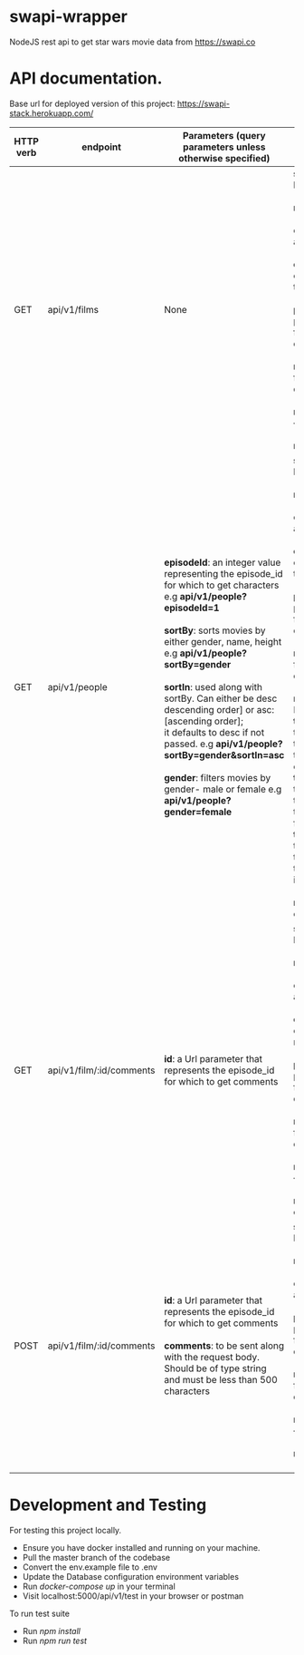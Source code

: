 # swapi-wrapper

NodeJS rest api to get star wars movie data from https://swapi.co

# API documentation.

Base url for deployed version of this project: https://swapi-stack.herokuapp.com/

HTTP verb | endpoint | Parameters (query parameters unless otherwise specified) | Response | Description
|------|------|------|-----|-----|
GET | api/v1/films | None | **success**: boolean, <br/> <br/> **message**: [success or an error message (if any)],<br/> <br/> **count**: number of characters in the result set,<br/><br/> **previous**: previous page for paginated data,<br/><br/> **next**: next page for paginated data, <br/> <br/> **meta**: MetaData {} <br/><br/> **results**: [Movies]| This resource fetches all star wars films with number of anonynous comments. 
GET | api/v1/people | **episodeId**: an integer value representing the episode_id for which to get characters e.g **api/v1/people?episodeId=1**<br/> <br/> **sortBy**: sorts movies by either gender, name, height e.g **api/v1/people?sortBy=gender**<br/> <br/> **sortIn**: used along with sortBy. Can either be desc descending order] or asc: [ascending order]; <br/> it defaults to desc if not passed. e.g **api/v1/people?sortBy=gender&sortIn=asc** <br/> <br/> **gender**: filters movies by gender- male or female e.g **api/v1/people?gender=female** | **success**: boolean, <br/> <br/> **message**: [success or an error message (if any)],<br/> <br/> **count**: number of characters in the result set,<br/><br/> **previous**: previous page for paginated data,<br/><br/> **next**: next page for paginated data, <br/> <br/> **meta**: Contains MetaData <br/> **totalHeight(Cm)**: total height of the characters in the result set in centimeters,<br/> **totalHeight(Ft)**: total height of the characters in the result set in feet,<br/> **totalHeight(In)**: total height of the characters in the result set in inches,<br/><br/> **results**: [Movie characters]| This resource fetches all star wars film characters or film characters for a particular star wars movie. 
GET | api/v1/film/:id/comments | **id**: a Url parameter that represents the episode_id for which to get comments | **success**: boolean, <br/> <br/> **message**: [success or an error message (if any)],<br/> <br/> **count**: number of items in the result set,<br/><br/> **previous**: previous page for paginated data,<br/><br/> **next**: next page for paginated data, <br/> <br/> **meta**: MetaData {} <br/><br/> **results**: [Movie comments]| This resource fetches all comments for the requested star wars movie 
POST | api/v1/film/:id/comments | **id**: a Url parameter that represents the episode_id for which to get comments <br /> <br /> **comments**: to be sent along with the request body. Should be of type string and must be less than 500 characters | **success**: boolean, <br/> <br/> **message**: [success or an error message (if any)],<br/> <br/> **previous**: previous page for paginated data,<br/><br/> **next**: next page for paginated data, <br/> <br/> **meta**: MetaData {} <br/><br/> **results**: [Comment data]| This resource posts comments to the requested star wars movie

# Development and Testing

For testing this project locally.
 - Ensure you have docker installed and running on your machine.
 - Pull the master branch of the codebase
 - Convert the env.example file to .env
 - Update the Database configuration environment variables
 - Run *docker-compose up* in your terminal
 - Visit localhost:5000/api/v1/test in your browser or postman
 
To run test suite
  - Run *npm install*
  - Run *npm run test*
